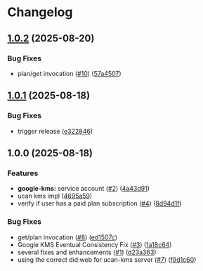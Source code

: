 # Changelog

## [1.0.2](https://github.com/storacha/ucan-kms/compare/v1.0.1...v1.0.2) (2025-08-20)


### Bug Fixes

* plan/get invocation ([#10](https://github.com/storacha/ucan-kms/issues/10)) ([57a4507](https://github.com/storacha/ucan-kms/commit/57a450774d4bdc53bf14856bf8536d64840d4794))

## [1.0.1](https://github.com/storacha/ucan-kms/compare/v1.0.0...v1.0.1) (2025-08-18)


### Bug Fixes

* trigger release ([e322846](https://github.com/storacha/ucan-kms/commit/e322846861393f1bcecf4de84eaa02187352c8de))

## 1.0.0 (2025-08-18)


### Features

* **google-kms:** service account ([#2](https://github.com/storacha/ucan-kms/issues/2)) ([4a43d91](https://github.com/storacha/ucan-kms/commit/4a43d9106d86e1eb64481fa2d394450c0b1fc504))
* ucan kms impl ([4695a59](https://github.com/storacha/ucan-kms/commit/4695a5944e2902f46a990c567732513ef0750103))
* verify if user has a paid plan subscription ([#4](https://github.com/storacha/ucan-kms/issues/4)) ([8d94d1f](https://github.com/storacha/ucan-kms/commit/8d94d1f8d34b28718ec477a9ccb1bf07ec71d331))


### Bug Fixes

* get/plan invocation ([#8](https://github.com/storacha/ucan-kms/issues/8)) ([ed1507c](https://github.com/storacha/ucan-kms/commit/ed1507c764dd033415fa5737c6419fdef2c53772))
* Google KMS Eventual Consistency Fix ([#3](https://github.com/storacha/ucan-kms/issues/3)) ([1a18c64](https://github.com/storacha/ucan-kms/commit/1a18c64911c93a347d4154717374923276173db5))
* several fixes and enhancements ([#1](https://github.com/storacha/ucan-kms/issues/1)) ([d23a363](https://github.com/storacha/ucan-kms/commit/d23a3638c5b77aff7c14887fff67ff06db07a6f0))
* using the correct did:web for ucan-kms server ([#7](https://github.com/storacha/ucan-kms/issues/7)) ([f9d1c60](https://github.com/storacha/ucan-kms/commit/f9d1c60073ec6ac1735ed52791f6bea1fb916b83))

